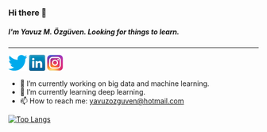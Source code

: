 ### Hi there 👋

##### I'm Yavuz M. Özgüven. Looking for things to learn.
---

[![Twitter](icons/twitter.png)](https://twitter.com/yavuzozguven)
[![LinkedIn](icons/linkedin.png)](https://www.linkedin.com/in/yavuzozguven/)
[![Instagram](icons/instagram.png)](https://www.instagram.com/yavuzozguven/)

- 🔭 I’m currently working on big data and machine learning.
- 🌱 I’m currently learning deep learning.
- 📫 How to reach me: yavuzozguven@hotmail.com

[![Top Langs](https://github-readme-stats.vercel.app/api/top-langs/?username=yavuzozguven&layout=compact)](https://github.com/anuraghazra/github-readme-stats)

